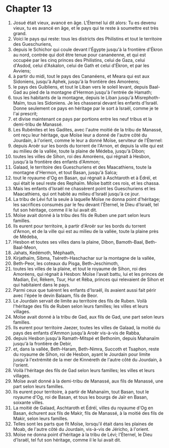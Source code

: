 # Chapter 13

1. Josué était vieux, avancé en âge. L'Éternel lui dit alors: Tu es devenu vieux, tu es avancé en âge, et le pays qui te reste à soumettre est très grand.
2. Voici le pays qui reste: tous les districts des Philistins et tout le territoire des Gueschuriens,
3. depuis le Schichor qui coule devant l'Égypte jusqu'à la frontière d'Ékron au nord, contrée qui doit être tenue pour cananéenne, et qui est occupée par les cinq princes des Philistins, celui de Gaza, celui d'Asdod, celui d'Askalon, celui de Gath et celui d'Ékron, et par les Avviens;
4. à partir du midi, tout le pays des Cananéens, et Meara qui est aux Sidoniens, jusqu'à Aphek, jusqu'à la frontière des Amoréens;
5. le pays des Guibliens, et tout le Liban vers le soleil levant, depuis Baal-Gad au pied de la montagne d'Hermon jusqu'à l'entrée de Hamath;
6. tous les habitants de la montagne, depuis le Liban jusqu'à Misrephoth-Maïm, tous les Sidoniens. Je les chasserai devant les enfants d'Israël. Donne seulement ce pays en héritage par le sort à Israël, comme je te l'ai prescrit;
7. et divise maintenant ce pays par portions entre les neuf tribus et la demi-tribu de Manassé.
8. Les Rubénites et les Gadites, avec l'autre moitié de la tribu de Manassé, ont reçu leur héritage, que Moïse leur a donné de l'autre côté du Jourdain, à l'orient, comme le leur a donné Moïse, serviteur de l'Éternel:
9. depuis Aroër sur les bords du torrent de l'Arnon, et depuis la ville qui est au milieu de la vallée, toute la plaine de Médeba, jusqu'à Dibon;
10. toutes les villes de Sihon, roi des Amoréens, qui régnait à Hesbon, jusqu'à la frontière des enfants d'Ammon;
11. Galaad, le territoire des Gueschuriens et des Maacathiens, toute la montagne d'Hermon, et tout Basan, jusqu'à Salca;
12. tout le royaume d'Og en Basan, qui régnait à Aschtaroth et à Édréï, et qui était le seul reste des Rephaïm. Moïse battit ces rois, et les chassa.
13. Mais les enfants d'Israël ne chassèrent point les Gueschuriens et les Maacathiens, qui ont habité au milieu d'Israël jusqu'à ce jour.
14. La tribu de Lévi fut la seule à laquelle Moïse ne donna point d'héritage; les sacrifices consumés par le feu devant l'Éternel, le Dieu d'Israël, tel fut son héritage, comme il le lui avait dit.
15. Moïse avait donné à la tribu des fils de Ruben une part selon leurs familles.
16. Ils eurent pour territoire, à partir d'Aroër sur les bords du torrent d'Arnon, et de la ville qui est au milieu de la vallée, toute la plaine près de Médeba,
17. Hesbon et toutes ses villes dans la plaine, Dibon, Bamoth-Baal, Beth-Baal-Meon,
18. Jahats, Kedémoth, Méphaath,
19. Kirjathaïm, Sibma, Tséreth-Haschachar sur la montagne de la vallée,
20. Beth-Peor, les coteaux du Pisga, Beth-Jeschimoth,
21. toutes les villes de la plaine, et tout le royaume de Sihon, roi des Amoréens, qui régnait à Hesbon: Moïse l'avait battu, lui et les princes de Madian, Évi, Rékem, Tsur, Hur et Réba, princes qui relevaient de Sihon et qui habitaient dans le pays.
22. Parmi ceux que tuèrent les enfants d'Israël, ils avaient aussi fait périr avec l'épée le devin Balaam, fils de Beor.
23. Le Jourdain servait de limite au territoire des fils de Ruben. Voilà l'héritage des fils de Ruben selon leurs familles; les villes et leurs villages.
24. Moïse avait donné à la tribu de Gad, aux fils de Gad, une part selon leurs familles.
25. Ils eurent pour territoire Jaezer, toutes les villes de Galaad, la moitié du pays des enfants d'Ammon jusqu'à Aroër vis-à-vis de Rabba,
26. depuis Hesbon jusqu'à Ramath-Mitspé et Bethonim, depuis Mahanaïm jusqu'à la frontière de Debir,
27. et, dans la vallée, Beth-Haram, Beth-Nimra, Succoth et Tsaphon, reste du royaume de Sihon, roi de Hesbon, ayant le Jourdain pour limite jusqu'à l'extrémité de la mer de Kinnéreth de l'autre côté du Jourdain, à l'orient.
28. Voilà l'héritage des fils de Gad selon leurs familles; les villes et leurs villages.
29. Moïse avait donné à la demi-tribu de Manassé, aux fils de Manassé, une part selon leurs familles.
30. Ils eurent pour territoire, à partir de Mahanaïm, tout Basan, tout le royaume d'Og, roi de Basan, et tous les bourgs de Jaïr en Basan, soixante villes.
31. La moitié de Galaad, Aschtaroth et Édréï, villes du royaume d'Og en Basan, échurent aux fils de Makir, fils de Manassé, à la moitié des fils de Makir, selon leurs familles.
32. Telles sont les parts que fit Moïse, lorsqu'il était dans les plaines de Moab, de l'autre côté du Jourdain, vis-à-vis de Jéricho, à l'orient.
33. Moïse ne donna point d'héritage à la tribu de Lévi; l'Éternel, le Dieu d'Israël, tel fut son héritage, comme il le lui avait dit.

